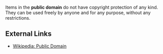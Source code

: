 Items in the **public domain** do not have copyright protection of any
kind. They can be used freely by anyone and for any purpose, without any
restrictions.

## External Links

- [Wikipedia: Public Domain](http://en.wikipedia.org/wiki/Public_domain)